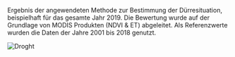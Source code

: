 Ergebnis der angewendeten Methode zur Bestimmung der Dürresituation, beispielhaft für das gesamte Jahr 2019.
Die Bewertung wurde auf der Grundlage von MODIS Produkten (NDVI & ET) abgeleitet. Als Referenzwerte wurden 
die Daten der Jahre 2001 bis 2018 genutzt.  



![Droght](https://user-images.githubusercontent.com/87641321/126485207-a6fa3198-714b-42cd-b50b-7a0be1780787.gif)

